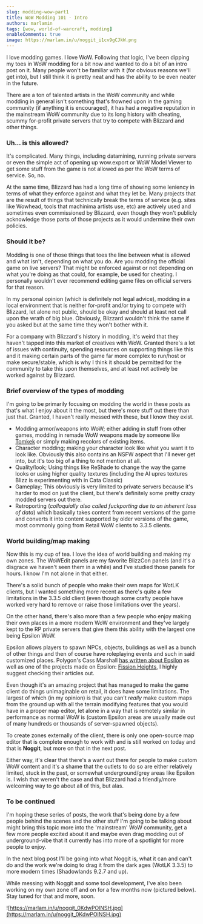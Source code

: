 ```yaml
---
slug: modding-wow-part1
title: WoW Modding 101 - Intro
authors: marlamin
tags: [wow, world-of-warcraft, modding]
enableComments: true
image: https://marlam.in/u/noggit_i1cv9gCJkW.png
---
```


I love modding games. I love WoW. Following that logic, I've been dipping my toes in WoW modding for a bit now and wanted to do a bit of an intro post on it. Many people won't be familiar with it (for obvious reasons we'll get into), but I still think it is pretty neat and has the ability to be even neater in the future. 

<!--truncate-->

There are a ton of talented artists in the WoW community and while modding in general isn't something that's frowned upon in the gaming community (if anything it is encouraged), it has had a negative reputation in the mainstream WoW community due to its long history with cheating, scummy for-profit private servers that try to compete with Blizzard and other things.

### Uh... is this allowed? 
It's complicated. Many things, including datamining, running private servers or even the simple act of opening up wow.export or WoW Model Viewer to get some stuff from the game is not allowed as per the WoW terms of service. So, no.

At the same time, Blizzard has had a long time of showing some leniency in terms of what they enforce against and what they let be. Many projects that are the result of things that technically break the terms of service (e.g. sites like Wowhead, tools that machinima artists use, etc) are actively used and sometimes even commissioned by Blizzard, even though they won't publicly acknowledge those parts of those projects as it would undermine their own policies.

### Should it be?
Modding is one of those things that toes the line between what is allowed and what isn't, depending on what you do. Are you modding the official game on live servers? That might be enforced against or not depending on what you're doing as that could, for example, be used for cheating. I personally wouldn't ever recommend editing game files on official servers for that reason.

In my personal opinion (which is definitely not legal advice), modding in a local environment that is neither for-profit and/or trying to compete with Blizzard, let alone not public, should be okay and should at least not call upon the wrath of big blue. Obviously, Blizzard wouldn't think the same if you asked but at the same time they won't bother with it. 

For a company with Blizzard's history in modding, it's weird that they haven't tapped into this market of creatives with WoW. Granted there's a lot of issues with continuity, spending resources on supporting things like this and it making certain parts of the game far more complex to run/host or make secure/stable, which is why I think it should be permitted for the community to take this upon themselves, and at least not actively be worked against by Blizzard.

### Brief overview of the types of modding
I'm going to be primarily focusing on modding the world in these posts as that's what I enjoy about it the most, but there's more stuff out there than just that. Granted, I haven't really messed with these, but I know they exist.

- Modding armor/weapons into WoW; either adding in stuff from other games, modding in remade WoW weapons made by someone like [Tomkek](https://www.youtube.com/@Tomkektv/videos) or simply making recolors of existing items.
- Character modding; making your character look like what you want it to look like. Obviously this also contains an NSFW aspect that I'll never get into, but it's too big of a thing to not mention at all.
- Quality/look; Using things like ReShade to change the way the game looks or using higher quality textures (including the AI upres textures Blizz is experimenting with in Cata Classic)
- Gameplay; This obviously is very limited to private servers because it's harder to mod on just the client, but there's definitely some pretty crazy modded servers out there.
- Retroporting (*colloquially also called fuckporting due to an inherent loss of data*) which basically takes content from recent versions of the game and converts it into content supported by older versions of the game, most commonly going from Retail WoW clients to 3.3.5 clients.

### World building/map making
Now this is my cup of tea. I love the idea of world building and making my own zones. The WoWEdit panels are my favorite BlizzCon panels (and it's a disgrace we haven't seen them in a while) and I've studied those panels for hours. I know I'm not alone in that either.

There's a solid bunch of people who make their own maps for WotLK clients, but I wanted something more recent as there's quite a few limitations in the 3.3.5 old client (even though some crafty people have worked very hard to remove or raise those limitations over the years).

On the other hand, there's also more than a few people who enjoy making their own places in a more modern WoW environment and they've largely kept to the RP private servers that give them this ability with the largest one being Epsilon WoW.

Epsilon allows players to spawn NPCs, objects, buildings as well as a bunch of other things and then of course have roleplaying events and such in said customized places. Polygon's Cass Marshall [has written about Epsilon](https://www.polygon.com/23025284/epsilon-world-of-warcraft-community-housing-creation-building-role-play) as well as one of the projects made on Epsilon: [Fission Heights](https://www.polygon.com/23774369/world-of-warcraft-epsilon-phase-fission-heights-goblin-gnomes-lore-wow), I highly suggest checking their articles out.

Even though it's an amazing project that has managed to make the game client do things unimaginable on retail, it does have some limitations. The largest of which (in my opinion) is that you can't *really* make custom maps from the ground up with all the terrain modifying features that you would have in a proper map editor, let alone in a way that is remotely similar in performance as normal WoW is (custom Epsilon areas are usually made out of many hundreds or thousands of server-spawned objects).

To create zones externally of the client, there is only one open-source map editor that is complete enough to work with and is still worked on today and that is **Noggit**, but more on that in the next post.

Either way, it's clear that there's a want out there for people to make custom WoW content and it's a shame that the outlets to do so are either relatively limited, stuck in the past, or somewhat underground/grey areas like Epsilon is. I wish that weren't the case and that Blizzard had a friendly/more welcoming way to go about all of this, but alas. 

### To be continued

I'm hoping these series of posts, the work that's being done by a few people behind the scenes and the other stuff I'm going to be talking about might bring this topic more into the 'mainstream' WoW community, get a few more people excited about it and maybe even drag modding out of underground-vibe that it currently has into more of a spotlight for more people to enjoy.

In the next blog post I'll be going into what Noggit is, what it can and can't do and the work we're doing to drag it from the dark ages (WotLK 3.3.5) to more modern times (Shadowlands 9.2.7 and up).

While messing with Noggit and some tool development, I've also been working on my own zone off and on for a few months now (pictured below). Stay tuned for that and more, soon.

![https://marlam.in/u/noggit_0KdwPOlNSH.jpg](https://marlam.in/u/noggit_0KdwPOlNSH.jpg)